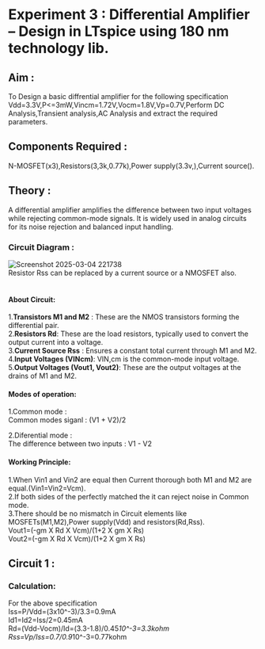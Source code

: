 # Experiment 3 : Differential Amplifier – Design in LTspice using 180 nm technology lib.

## Aim : 
To Design a basic diffrential amplifier for the following specification Vdd=3.3V,P<=3mW,Vincm=1.72V,Vocm=1.8V,Vp=0.7V,Perform DC Analysis,Transient analysis,AC Analysis and extract the required parameters.
## Components Required :
N-MOSFET(x3),Resistors(3,3k,0.77k),Power supply(3.3v,),Current source().

## Theory : 
A differential amplifier amplifies the difference between two input voltages while rejecting common-mode signals. It is widely used in analog circuits for its noise rejection and balanced input handling.
### Circuit Diagram :
![Screenshot 2025-03-04 221738](https://github.com/user-attachments/assets/16304869-efe0-41fd-a6e9-fc6ea74af1a2)</br>
Resistor Rss can be replaced by a current source or a NMOSFET also.</br></br>
#### About Circuit:
1.**Transistors M1 and M2** : These are the NMOS transistors forming the differential pair.</br>
2.**Resistors Rd**: These are the load resistors, typically used to convert the output current into a voltage.</br>
3.**Current Source Rss** :  Ensures a constant total current through M1 and M2.</br>
4.**Input Voltages (VINcm)**: VIN,cm is the common-mode input voltage.</br>
5.**Output Voltages (Vout1, Vout2)**: These are the output voltages at the drains of M1 and M2.</br>
#### Modes of operation:
1.Common mode :</br>
Common modes siganl : (V1 + V2)/2</br>

2.Diferential mode :</br>
The difference between two inputs : V1 - V2</br>

#### Working Principle:</br>
1.When Vin1 and Vin2 are equal then Current thorough both M1 and M2 are equal.(Vin1=Vin2=Vcm).</br>
2.If both sides of the perfectly matched the it can reject noise in Common mode.</br>
3.There should be no mismatch in Circuit elements like MOSFETs(M1,M2),Power supply(Vdd) and resistors(Rd,Rss).</br>
Vout1=(-gm X Rd X Vcm)/(1+2 X gm X Rs)</br>
Vout2=(-gm X Rd X Vcm)/(1+2 X gm X Rs)</br>

## Circuit 1 :
### Calculation:
For the above specification</br> 
Iss=P/Vdd=(3x10^-3)/3.3=0.9mA</br>
Id1=Id2=Iss/2=0.45mA</br>
Rd=(Vdd-Vocm)/Id=(3.3-1.8)/0.45*10^-3=3.3kohm</br>
Rss=Vp/Iss=0.7/0.9*10^-3=0.77kohm</br>


